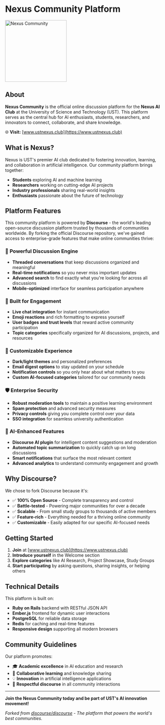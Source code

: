 # Nexus Community Platform

<img src="./app/assets/images/logo.png" width="200px" alt="Nexus Community">

## About

**Nexus Community** is the official online discussion platform for the **Nexus AI Club** at the University of Science and Technology (UST). This platform serves as the central hub for AI enthusiasts, students, researchers, and innovators to connect, collaborate, and share knowledge.

🌐 **Visit:** [www.ustnexus.club](https://www.ustnexus.club)

## What is Nexus?

Nexus is UST's premier AI club dedicated to fostering innovation, learning, and collaboration in artificial intelligence. Our community platform brings together:

- **Students** exploring AI and machine learning
- **Researchers** working on cutting-edge AI projects  
- **Industry professionals** sharing real-world insights
- **Enthusiasts** passionate about the future of technology

## Platform Features

This community platform is powered by **Discourse** - the world's leading open-source discussion platform trusted by thousands of communities worldwide. By forking the official Discourse repository, we've gained access to enterprise-grade features that make online communities thrive:

### 🚀 **Powerful Discussion Engine**
- **Threaded conversations** that keep discussions organized and meaningful
- **Real-time notifications** so you never miss important updates
- **Advanced search** to find exactly what you're looking for across all discussions
- **Mobile-optimized** interface for seamless participation anywhere

### 💬 **Built for Engagement** 
- **Live chat integration** for instant communication
- **Emoji reactions** and rich formatting to express yourself
- **User badges and trust levels** that reward active community participation
- **Topic categories** specifically organized for AI discussions, projects, and resources

### 🎨 **Customizable Experience**
- **Dark/light themes** and personalized preferences
- **Email digest options** to stay updated on your schedule
- **Notification controls** so you only hear about what matters to you
- **Custom AI-focused categories** tailored for our community needs

### 🛡️ **Enterprise Security**
- **Robust moderation tools** to maintain a positive learning environment
- **Spam protection** and advanced security measures
- **Privacy controls** giving you complete control over your data
- **SSO integration** for seamless university authentication

### 🤖 **AI-Enhanced Features**
- **Discourse AI plugin** for intelligent content suggestions and moderation
- **Automated topic summarization** to quickly catch up on long discussions
- **Smart notifications** that surface the most relevant content
- **Advanced analytics** to understand community engagement and growth

## Why Discourse?

We chose to fork Discourse because it's:
- ✅ **100% Open Source** - Complete transparency and control
- ✅ **Battle-tested** - Powering major communities for over a decade  
- ✅ **Scalable** - From small study groups to thousands of active members
- ✅ **Feature-rich** - Everything needed for a thriving online community
- ✅ **Customizable** - Easily adapted for our specific AI-focused needs

## Getting Started

1. **Join** at [www.ustnexus.club](https://www.ustnexus.club)
2. **Introduce yourself** in the Welcome section
3. **Explore categories** like AI Research, Project Showcase, Study Groups
4. **Start participating** by asking questions, sharing insights, or helping others

## Technical Details

This platform is built on:
- **Ruby on Rails** backend with RESTful JSON API
- **Ember.js** frontend for dynamic user interactions
- **PostgreSQL** for reliable data storage  
- **Redis** for caching and real-time features
- **Responsive design** supporting all modern browsers

## Community Guidelines

Our platform promotes:
- 🎓 **Academic excellence** in AI education and research
- 🤝 **Collaborative learning** and knowledge sharing
- 💡 **Innovation** in artificial intelligence applications
- 🌟 **Respectful discourse** in all community interactions

---

**Join the Nexus Community today and be part of UST's AI innovation movement!**

*Forked from [discourse/discourse](https://github.com/discourse/discourse) - The platform that powers the world's best communities.*